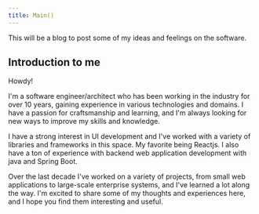 ```yaml
---
title: Main()
---
```


This will be a blog to post some of my ideas and feelings on the software.

## Introduction to me
Howdy!

I'm a software engineer/architect who has been working in the industry for
over 10 years, gaining experience in various technologies and domains. I 
have a passion for craftsmanship and learning, and I'm always looking for
new ways to improve my skills and knowledge. 

I have a strong interest in UI development and I've worked with a variety 
of libraries and frameworks in this space. My favorite being Reactjs. I 
also have a ton of experience with backend web application development 
with java and Spring Boot.

Over the last decade I've
worked on a variety of projects, from small web applications to large-scale
enterprise systems, and I've learned a lot along the way. I'm excited to
share some of my thoughts and experiences here, and I hope you find them
interesting and useful.
